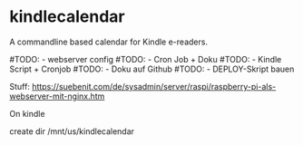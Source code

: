 # kindlecalendar
A commandline based calendar for Kindle e-readers.


#TODO: - webserver config 
#TODO: - Cron Job + Doku
#TODO: - Kindle Script + Cronjob
#TODO: - Doku auf Github
#TODO: - DEPLOY-Skript bauen

Stuff:
https://suebenit.com/de/sysadmin/server/raspi/raspberry-pi-als-webserver-mit-nginx.htm

On kindle 

create dir /mnt/us/kindlecalendar